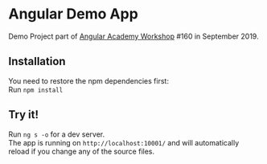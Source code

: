 # Angular Demo App

Demo Project part of <a href="https://angular.ac" target="_blank">Angular Academy Workshop</a> #160 in September 2019.

## Installation

You need to restore the npm dependencies first:  
Run `npm install`

## Try it!

Run `ng s -o` for a dev server.  
The app is running on `http://localhost:10001/` and will automatically reload if you change any of the source files.